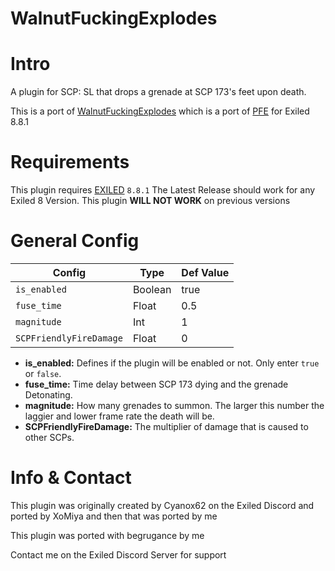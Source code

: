 # WalnutFuckingExplodes

<h1>Intro</h1>
A plugin for SCP: SL that drops a grenade at SCP 173's feet upon death.

This is a port of [WalnutFuckingExplodes](https://github.com/XoMiya-WPC/WalnutFuckingExplodes) which is a port of [PFE](https://github.com/Cyanox62/PFE "PFE GIT") for Exiled 8.8.1

<h1>Requirements</h1>

This plugin requires [EXILED](https://github.com/Exiled-Team/EXILED/releases "Exiled Releases") `8.8.1`
The Latest Release should work for any Exiled 8 Version.
This plugin **WILL NOT WORK** on previous versions
<h1>General Config</h1>

| Config  | Type | Def Value |
| ------------- | ------------- | ------------- |
| `is_enabled`  | Boolean  | true  |
| `fuse_time`  | Float  | 0.5  |
| `magnitude`  | Int  | 1  |
| `SCPFriendlyFireDamage` | Float | 0 |

* **is_enabled:** Defines if the plugin will be enabled or not. Only enter `true` or `false`.
* **fuse_time:** Time delay between SCP 173 dying and the grenade Detonating.
* **magnitude:** How many grenades to summon. The larger this number the laggier and lower frame rate the death will be.
* **SCPFriendlyFireDamage:** The multiplier of damage that is caused to other SCPs.

<h1>Info & Contact</h1>
This plugin was originally created by Cyanox62 on the Exiled Discord and ported by XoMiya and then that was ported by me

This plugin was ported with begrugance by me

Contact me on the Exiled Discord Server for support
